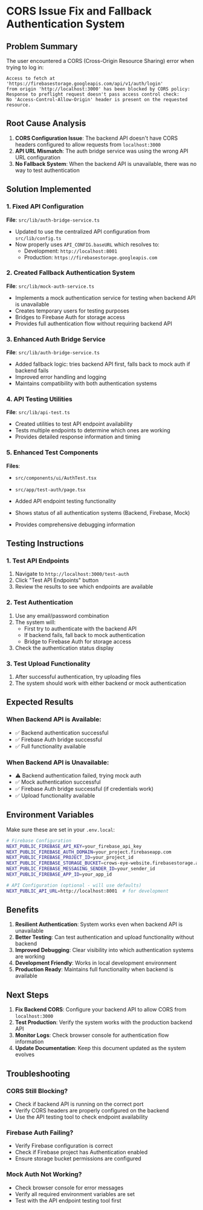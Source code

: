 # CORS Issue Fix and Fallback Authentication System

## Problem Summary

The user encountered a CORS (Cross-Origin Resource Sharing) error when trying to log in:

```
Access to fetch at 'https://firebasestorage.googleapis.com/api/v1/auth/login' 
from origin 'http://localhost:3000' has been blocked by CORS policy: 
Response to preflight request doesn't pass access control check: 
No 'Access-Control-Allow-Origin' header is present on the requested resource.
```

## Root Cause Analysis

1. **CORS Configuration Issue**: The backend API doesn't have CORS headers configured to allow requests from `localhost:3000`
2. **API URL Mismatch**: The auth bridge service was using the wrong API URL configuration
3. **No Fallback System**: When the backend API is unavailable, there was no way to test authentication

## Solution Implemented

### 1. Fixed API Configuration

**File**: `src/lib/auth-bridge-service.ts`
- Updated to use the centralized API configuration from `src/lib/config.ts`
- Now properly uses `API_CONFIG.baseURL` which resolves to:
  - Development: `http://localhost:8001`
  - Production: `https://firebasestorage.googleapis.com`

### 2. Created Fallback Authentication System

**File**: `src/lib/mock-auth-service.ts`
- Implements a mock authentication service for testing when backend API is unavailable
- Creates temporary users for testing purposes
- Bridges to Firebase Auth for storage access
- Provides full authentication flow without requiring backend API

### 3. Enhanced Auth Bridge Service

**File**: `src/lib/auth-bridge-service.ts`
- Added fallback logic: tries backend API first, falls back to mock auth if backend fails
- Improved error handling and logging
- Maintains compatibility with both authentication systems

### 4. API Testing Utilities

**File**: `src/lib/api-test.ts`
- Created utilities to test API endpoint availability
- Tests multiple endpoints to determine which ones are working
- Provides detailed response information and timing

### 5. Enhanced Test Components

**Files**: 
- `src/components/ui/AuthTest.tsx`
- `src/app/test-auth/page.tsx`

- Added API endpoint testing functionality
- Shows status of all authentication systems (Backend, Firebase, Mock)
- Provides comprehensive debugging information

## Testing Instructions

### 1. Test API Endpoints

1. Navigate to `http://localhost:3000/test-auth`
2. Click "Test API Endpoints" button
3. Review the results to see which endpoints are available

### 2. Test Authentication

1. Use any email/password combination
2. The system will:
   - First try to authenticate with the backend API
   - If backend fails, fall back to mock authentication
   - Bridge to Firebase Auth for storage access
3. Check the authentication status display

### 3. Test Upload Functionality

1. After successful authentication, try uploading files
2. The system should work with either backend or mock authentication

## Expected Results

### When Backend API is Available:
- ✅ Backend authentication successful
- ✅ Firebase Auth bridge successful
- ✅ Full functionality available

### When Backend API is Unavailable:
- ⚠️ Backend authentication failed, trying mock auth
- ✅ Mock authentication successful
- ✅ Firebase Auth bridge successful (if credentials work)
- ✅ Upload functionality available

## Environment Variables

Make sure these are set in your `.env.local`:

```bash
# Firebase Configuration
NEXT_PUBLIC_FIREBASE_API_KEY=your_firebase_api_key
NEXT_PUBLIC_FIREBASE_AUTH_DOMAIN=your_project.firebaseapp.com
NEXT_PUBLIC_FIREBASE_PROJECT_ID=your_project_id
NEXT_PUBLIC_FIREBASE_STORAGE_BUCKET=crows-eye-website.firebasestorage.app
NEXT_PUBLIC_FIREBASE_MESSAGING_SENDER_ID=your_sender_id
NEXT_PUBLIC_FIREBASE_APP_ID=your_app_id

# API Configuration (optional - will use defaults)
NEXT_PUBLIC_API_URL=http://localhost:8001  # for development
```

## Benefits

1. **Resilient Authentication**: System works even when backend API is unavailable
2. **Better Testing**: Can test authentication and upload functionality without backend
3. **Improved Debugging**: Clear visibility into which authentication systems are working
4. **Development Friendly**: Works in local development environment
5. **Production Ready**: Maintains full functionality when backend is available

## Next Steps

1. **Fix Backend CORS**: Configure your backend API to allow CORS from `localhost:3000`
2. **Test Production**: Verify the system works with the production backend API
3. **Monitor Logs**: Check browser console for authentication flow information
4. **Update Documentation**: Keep this document updated as the system evolves

## Troubleshooting

### CORS Still Blocking?
- Check if backend API is running on the correct port
- Verify CORS headers are properly configured on the backend
- Use the API testing tool to check endpoint availability

### Firebase Auth Failing?
- Verify Firebase configuration is correct
- Check if Firebase project has Authentication enabled
- Ensure storage bucket permissions are configured

### Mock Auth Not Working?
- Check browser console for error messages
- Verify all required environment variables are set
- Test with the API endpoint testing tool first 